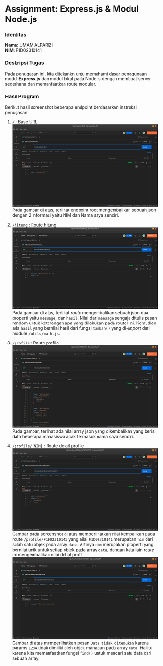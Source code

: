 # Assignment: Express.js & Modul Node.js

### Identitas

**Nama**: UMAM ALPARIZI<br>**NIM**: F1D02310141

### Deskripsi Tugas

Pada penugasan ini, kita ditekankn untu memahami dasar penggunaan modul **Express.js** dan modul lokal pada Node.js dengan membuat server sederhana dan memanfaatkan route modular.

### Hasil Program

Berikut hasil screenshot beberapa endpoint berdasarkan instruksi penugasan.

1. `/` : Base URL
  ![Base URL](ss/base-url.png)
	Pada gambar di atas, terlihat endpoint root mengembalikan sebuah json dengan 2 informasi yaitu NIM dan Nama saya sendiri.

2. `/hitung` : Route hitung
  ![Base URL](ss/hitung.png)
	Pada gambar di atas, terlihat *route* mengembalikan sebuah json dua properti yaitu `message`, dan `hasil`. Nilai dari `meesage` sengaja ditulis pesan random untuk keterangan apa yang dilakukan pada router ini. Kemudian ada `hasil` yang bernilai hasil dari fungsi `tambah()` yang di-*import* dari module `/utils/math.js`.

3. `/profile` : Route profile
  ![Base URL](ss/profile.png)
	Pada gambar, terlihat ada nilai array json yang dikembalikan yang berisi data beberapa mahasiswa acak termasuk nama saya sendiri.

4. `/profile/{NIM}` : Route detail profile
  ![Base URL](ss/profile-detail.png)
	Gambar pada screenshot di atas memperlihatkan nilai kembalikan pada route `/profile/F1D02310141` yang nilai `F1D02310141` merupakan `nim` dari salah satu objek pada array `data`. Artinya `nim` merupakan properti yang bernilai unik untuk setiap objek pada array `data`, dengan kata lain *route* ini mengembalikan nilai detial profil.
  ![Base URL](ss/profile-404.png)
	Gambar di atas memperlihatkan pesan `Data tidak ditemukan` karena params `1234` tidak dimiliki oleh objek manapun pada array `data`. Hal itu karena kita memanfaatkan fungsi `find()` untuk mencari satu data dari sebuah array.

